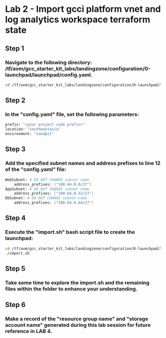 # Lab 2 - Import gcci platform vnet and log analytics workspace terraform state

## Step 1
### Navigate to the following directory: /tf/avm/gcc_starter_kit_labs/landingzone/configuration/0-launchpad/launchpad/config.yaml.

```bash
cd /tf/avm/gcc_starter_kit_labs/landingzone/configuration/0-launchpad/launchpad/config.yaml.
```

## Step 2
### In the "config.yaml" file, set the following parameters:

```bash
prefix: "<your project code prefix>"
location: "southeastasia"
environment: "sandpit"
```

## Step 3 
### Add the specified subnet names and address prefixes to line 12 of the "config.yaml" file:

```bash
WebSubnet: # DO NOT CHANGE subnet name
    address_prefixes: ["100.64.0.0/27"]
AppSubnet: # DO NOT CHANGE subnet name
    address_prefixes: ["100.64.0.32/27"]
DbSubnet: # DO NOT CHANGE subnet name
    address_prefixes: ["100.64.0.64/27"]
```

## Step 4
### Execute the "import.sh" bash script file to create the launchpad:

```bash
cd /tf/avm/gcc_starter_kit_labs/landingzone/configuration/0-launchpad/launchpad/
./import.sh
```

## Step 5
### Take some time to explore the import.sh and the remaining files within the folder to enhance your understanding.

## Step 6
### Make a record of the "resource group name" and "storage account name" generated during this lab session for future reference in LAB 4.
